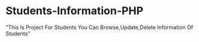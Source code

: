 # Students-Information-PHP
"This Is Project For Students You Can Browse,Update,Delete Information Of Students"
